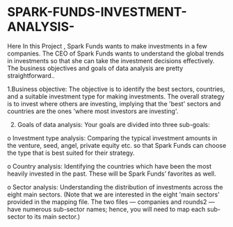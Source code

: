 # SPARK-FUNDS-INVESTMENT-ANALYSIS-
Here In this Project , Spark Funds wants to make  investments in a few companies. The CEO of Spark Funds wants to understand the global trends  in investments so that she can take the investment decisions effectively.        
The business objectives and goals of data analysis are pretty straightforward..       

1.Business objective: The objective is to identify the best sectors, countries, and a suitable  investment type for making investments. The overall strategy is to invest where others are  investing, implying that the 'best' sectors and countries are the ones 'where most  investors are investing'.           

2. Goals of data analysis: Your goals are divided into three sub-goals:      

o Investment type analysis: Comparing the typical investment amounts in the  venture, seed, angel, private equity etc. so that Spark Funds can choose the type  that is best suited for their strategy.        

o Country analysis: Identifying the countries which have been the most heavily  invested in the past. These will be Spark Funds’ favorites as well.         

o Sector analysis: Understanding the distribution of investments across the eight  main sectors. (Note that we are interested in the eight 'main sectors' provided in  the mapping file. The two files — companies and rounds2 — have numerous  sub-sector names; hence, you will need to map each sub-sector to its main sector.)    
